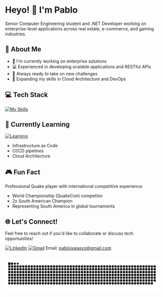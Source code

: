 # Heyo! 👋 I'm Pablo
Senior Computer Engineering student and .NET Developer working on enterprise-level applications across real estate, e-commerce, and gaming industries.

## 🚀 About Me
- 🔭 I'm currently working on enterprise solutions
- 💻 Experienced in developing scalable applications and RESTful APIs
- 🌟 Always ready to take on new challenges
- 🌱 Expanding my skills in Cloud Architecture and DevOps

## 💻 Tech Stack
[![My Skills](https://skillicons.dev/icons?i=cs,dotnet,react,ts,js,postgresql,git,azure,docker,kubernetes,linux,arduino,autocad,bitbucket,cpp,css,html,discord,docker,django,fastapi,figma,gcp,gmail,jquery,postman,py,sqlite,vite)](https://skillicons.dev)

## 🌱 Currently Learning
[![Learning](https://skillicons.dev/icons?i=aws,gcp,terraform)](https://skillicons.dev)
- Infrastructure as Code
- CI/CD pipelines
- Cloud Architecture

## 🎮 Fun Fact
Professional Quake player with international competitive experience:
- World Championship (QuakeCon) competitor
- 2x South American Champion
- Representing South America in global tournaments

## 🌐 Let's Connect!
Feel free to reach out if you'd like to collaborate or discuss tech opportunities!

[![LinkedIn](https://skillicons.dev/icons?i=linkedin)](https://linkedin.com/in/velazquezpablo)
[![Gmail](https://skillicons.dev/icons?i=gmail)](mailto:pabloisaiasvz@gmail.com)
Email: pabloisaiasvz@gmail.com

## 
![Snake animation](https://raw.githubusercontent.com/salesp07/salesp07/output/github-contribution-grid-snake.svg)


